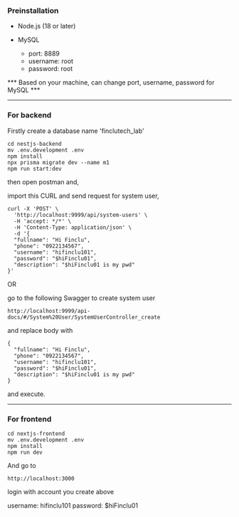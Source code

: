 ### Preinstallation

- Node.js (18 or later)
- MySQL

  - port: 8889
  - username: root
  - password: root

\*\*\* Based on your machine, can change port, username, password for MySQL \*\*\*

---

### For backend

Firstly create a database name 'finclutech_lab'

```
cd nestjs-backend
mv .env.development .env
npm install
npx prisma migrate dev --name m1
npm run start:dev
```

then open postman and,

import this CURL and send request for system user,

```
curl -X 'POST' \
  'http://localhost:9999/api/system-users' \
  -H 'accept: */*' \
  -H 'Content-Type: application/json' \
  -d '{
  "fullname": "Hi Finclu",
  "phone": "0922134567",
  "username": "hifinclu101",
  "password": "$hiFinclu01",
  "description": "$hiFinclu01 is my pwd"
}'
```

OR

go to the following Swagger to create system user

```
http://localhost:9999/api-docs/#/System%20User/SystemUserController_create
```

and replace body with

```
{
  "fullname": "Hi Finclu",
  "phone": "0922134567",
  "username": "hifinclu101",
  "password": "$hiFinclu01",
  "description": "$hiFinclu01 is my pwd"
}
```

and execute.

---

### For frontend

```
cd nextjs-frontend
mv .env.development .env
npm install
npm run dev
```

And go to

```
http://localhost:3000
```

login with account you create above

username: hifinclu101
password: $hiFinclu01
